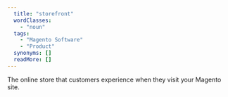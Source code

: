 ```yaml
---
  title: "storefront"
  wordClasses: 
    - "noun"
  tags: 
    - "Magento Software"
    - "Product"
  synonyms: []
  readMore: []
---
```

The online store that customers experience when they visit your Magento site.
